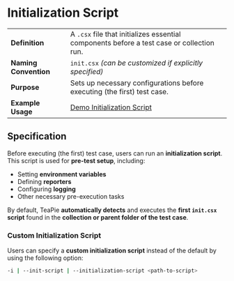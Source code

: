 # Initialization Script

|   |   |
|----------------------|----------------|
| **Definition**       | A `.csx` file that initializes essential components before a test case or collection run. |
| **Naming Convention** | `init.csx` *(can be customized if explicitly specified)* |
| **Purpose**         | Sets up necessary configurations before executing (the first) test case. |
| **Example Usage**   | [Demo Initialization Script](https://github.com/Kros-sk/TeaPie/blob/master/demo/init.csx) |

## Specification

Before executing (the first) test case, users can run an **initialization script**.  
This script is used for **pre-test setup**, including:

- Setting **environment variables**
- Defining **reporters**
- Configuring **logging**
- Other necessary pre-execution tasks

By default, TeaPie **automatically detects** and executes the **first `init.csx` script** found in the **collection or parent folder of the test case**.

### **Custom Initialization Script**

Users can specify a **custom initialization script** instead of the default by using the following option:

```sh
-i | --init-script | --initialization-script <path-to-script>
```
